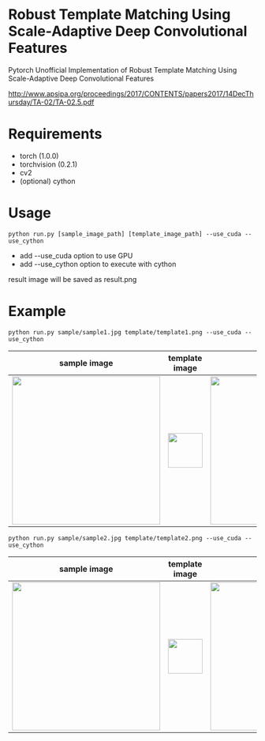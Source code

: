 # Robust Template Matching Using Scale-Adaptive Deep Convolutional Features
Pytorch Unofficial Implementation of Robust Template Matching Using Scale-Adaptive
Deep Convolutional Features

http://www.apsipa.org/proceedings/2017/CONTENTS/papers2017/14DecThursday/TA-02/TA-02.5.pdf

# Requirements
* torch (1.0.0)
* torchvision (0.2.1)
* cv2
* (optional) cython

# Usage
```
python run.py [sample_image_path] [template_image_path] --use_cuda --use_cython
```

* add --use_cuda option to use GPU
* add --use_cython option to execute with cython

result image will be saved as result.png

# Example
```
python run.py sample/sample1.jpg template/template1.png --use_cuda --use_cython
```

|sample image|template image|result image|
|---|---|---|
|<img src="https://i.imgur.com/yYhdis1.png" width=300>|<img src="https://i.imgur.com/XT8Powb.png" width=70>|<img src="https://i.imgur.com/PbAJ7yq.png" width=300>|

```
python run.py sample/sample2.jpg template/template2.png --use_cuda --use_cython
```

|sample image|template image|result image|
|---|---|---|
|<img src="https://i.imgur.com/KEDIu1p.jpg" width=300>|<img src="https://i.imgur.com/nXRvBjU.png" width=70>|<img src="https://i.imgur.com/nqMdhbX.jpg" width=300>|
